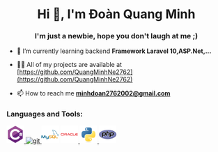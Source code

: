 <h1 align="center">Hi 👋, I'm Đoàn Quang Minh</h1>
<h3 align="center">I'm just a newbie, hope you don't laugh at me ;)</h3>

- 🌱 I’m currently learning backend **Framework Laravel 10,ASP.Net,...**

- 👨‍💻 All of my projects are available at [https://github.com/QuangMinhNe2762](https://github.com/QuangMinhNe2762)

- 📫 How to reach me **minhdoan2762002@gmail.com**
<h3 align="left">Languages and Tools:</h3>
<p align="left">
<a href="https://www.w3schools.com/cs/" target="_blank" rel="noreferrer"> <img src="https://raw.githubusercontent.com/devicons/devicon/master/icons/csharp/csharp-original.svg" alt="csharp" width="40" height="40"/> </a> 
<a href="https://git-scm.com/" target="_blank" rel="noreferrer"> <img src="https://www.vectorlogo.zone/logos/git-scm/git-scm-icon.svg" alt="git" width="40" height="40"/> </a> 
<a> <img src="https://raw.githubusercontent.com/devicons/devicon/master/icons/mysql/mysql-original-wordmark.svg" alt="mysql" width="40" height="40"/> </a> 
<a href="https://www.oracle.com/" target="_blank" rel="noreferrer"> <img src="https://raw.githubusercontent.com/devicons/devicon/master/icons/oracle/oracle-original.svg" alt="oracle" width="40" height="40"/> </a> 
<a href="https://www.python.org" target="_blank" rel="noreferrer"> <img src="https://raw.githubusercontent.com/devicons/devicon/master/icons/python/python-original.svg" alt="python" width="40" height="40"/> </a>
<img src="https://raw.githubusercontent.com/devicons/devicon/master/icons/php/php-original.svg" alt="python" width="40" height="40"/> </a> </p>

